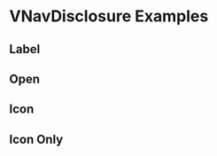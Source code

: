 # VNavDisclosure Examples

## Label

<code-tab>
<template #example>
<LabelExample />
</template>
<template #code>

```vue
<!--@include: ./components/nav-disclosure/LabelExample.vue -->
```

</template>
</code-tab>

## Open

<code-tab>
<template #example>
<OpenExample />
</template>
<template #code>

```vue
<!--@include: ./components/nav-disclosure/OpenExample.vue -->
```

</template>
</code-tab>

## Icon

<code-tab>
<template #example>
<IconExample />
</template>
<template #code>

```vue
<!--@include: ./components/nav-disclosure/IconExample.vue -->
```

</template>
</code-tab>

## Icon Only

<code-tab>
<template #example>
<IconOnlyExample />
</template>
<template #code>

```vue
<!--@include: ./components/nav-disclosure/IconOnlyExample.vue -->
```

</template>
</code-tab>

<script setup lang="ts">
import CodeTab from '../custom/CodeTab.vue';
import { defineClientComponent } from 'vitepress';

const LabelExample = defineClientComponent(() =>  import('./components/nav-disclosure/LabelExample.vue'));
const OpenExample = defineClientComponent(() =>  import('./components/nav-disclosure/OpenExample.vue'));
const IconExample = defineClientComponent(() =>  import('./components/nav-disclosure/IconExample.vue'));
const IconOnlyExample = defineClientComponent(() =>  import('./components/nav-disclosure/IconOnlyExample.vue'));
</script>
